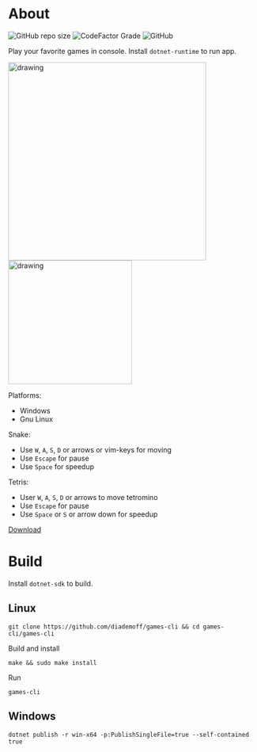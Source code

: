 # About
![GitHub repo size](https://img.shields.io/github/repo-size/diademoff/games-cli)
![CodeFactor Grade](https://img.shields.io/codefactor/grade/github/diademoff/games-cli)
![GitHub](https://img.shields.io/github/license/diademoff/games-cli)

Play your favorite games in console. Install `dotnet-runtime` to run app.

<img src="https://i.imgur.com/Yovm1S1.png" alt="drawing" width="400"/>

<img src="https://i.imgur.com/Iw6sc5V.png" alt="drawing" height="250"/>

Platforms:
* Windows
* Gnu Linux

Snake:
* Use `W`, `A`, `S`, `D` or arrows or vim-keys for moving
* Use `Escape` for pause
* Use `Space` for speedup

Tetris:
* User `W`, `A`, `S`, `D` or arrows to move tetromino
* Use `Escape` for pause
* Use `Space` or `S` or arrow down for speedup

[Download](https://github.com/diademoff/games-cli/releases)

# Build
Install `dotnet-sdk` to build.

## Linux

```
git clone https://github.com/diademoff/games-cli && cd games-cli/games-cli
```

Build and install
```
make && sudo make install
```

Run
```
games-cli
```

## Windows
```
dotnet publish -r win-x64 -p:PublishSingleFile=true --self-contained true
```

